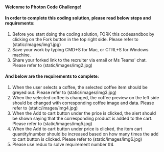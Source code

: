 #### Welcome to Photon Code Challenge!

#### In order to complete this coding solution, please read below steps and requirements:

1. Before you start doing the coding solution, FORK this codesandbox by clicking on the Fork button in the top right side. Please refer to (static/images/img1.jpg)
2. Save your work by typing CMD+S for Mac, or CTRL+S for Windows machine.
3. Share your forked link to the recruiter via email or Ms Teams' chat. Please refer to (static/images/img2.jpg)

#### And below are the requirements to complete:

1. When the user selects a coffee, the selected coffee item should be greyed out. Please refer to (static/images/img3.jpg)
2. When the selected coffee is changed, the coffee preview on the left side should be changed with corresponding coffee image and data. Please refer to (static/images/img4.jpg)
3. When the Add to cart button under the price is clicked, the alert should be shown saying that the corresponding product is added to the cart. Please refer to (static/images/img5.jpg)
4. When the Add to cart button under price is clicked, the item cart quantity/number should be increased based on how many times the add to cart button is clicked. Please refer to (static/images/img6.jpg)
5. Please use redux to solve requirement number #4.
